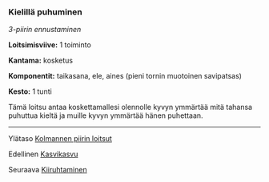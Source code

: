 ### Kielillä puhuminen

*3-piirin ennustaminen* 

**Loitsimisviive:** 1 toiminto

**Kantama:** kosketus

**Komponentit:** taikasana, ele, aines (pieni tornin muotoinen savipatsas)

**Kesto:** 1 tunti

Tämä loitsu antaa koskettamallesi olennolle kyvyn ymmärtää mitä tahansa puhuttua kieltä ja muille kyvyn ymmärtää hänen puhettaan.

----

Ylätaso [Kolmannen piirin loitsut](3_piirin_loitsut)

Edellinen [Kasvikasvu](Kasvikasvu)

Seuraava [Kiiruhtaminen](Kiiruhtaminen)
